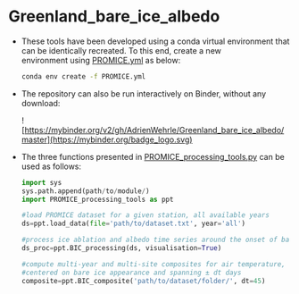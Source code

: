 # Greenland_bare_ice_albedo

+ These tools have been developed using a conda virtual environment that can be identically recreated. To this end, create a new      
  environment using [PROMICE.yml](https://github.com/AdrienWehrle/Greenland_bare_ice_albedo/blob/master/PROMICE.yml) as below:
  ```bash
  conda env create -f PROMICE.yml
  ```

+ The repository can also be run interactively on Binder, without any download:

  ![https://mybinder.org/v2/gh/AdrienWehrle/Greenland_bare_ice_albedo/master](https://mybinder.org/badge_logo.svg)
  
 
+ The three functions presented in [PROMICE_processing_tools.py](https://github.com/AdrienWehrle/Greenland_bare_ice_albedo/blob/master/PROMICE_processing_tools.py) can be used as follows:

  ```python
  import sys
  sys.path.append(path/to/module/)
  import PROMICE_processing_tools as ppt

  #load PROMICE dataset for a given station, all available years
  ds=ppt.load_data(file='path/to/dataset.txt', year='all')

  #process ice ablation and albedo time series around the onset of bare ice conditions 
  ds_proc=ppt.BIC_processing(ds, visualisation=True)

  #compute multi-year and multi-site composites for air temperature, snow height, ice ablation and albedo time series
  #centered on bare ice appearance and spanning ± dt days
  composite=ppt.BIC_composite('path/to/dataset/folder/', dt=45)
  ```
